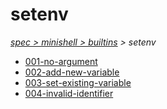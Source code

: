 # setenv

*[spec > minishell > builtins](..) > setenv*

* [001-no-argument](./001-no-argument)
* [002-add-new-variable](./002-add-new-variable)
* [003-set-existing-variable](./003-set-existing-variable)
* [004-invalid-identifier](./004-invalid-identifier)
